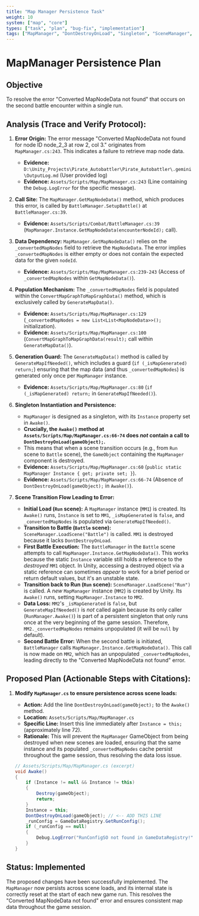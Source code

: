 ```yaml
---
title: "Map Manager Persistence Task"
weight: 10
system: ["map", "core"]
types: ["task", "plan", "bug-fix", "implementation"]
tags: ["MapManager", "DontDestroyOnLoad", "Singleton", "SceneManager", "Persistence"]
---
```


# MapManager Persistence Plan

## Objective
To resolve the error "Converted MapNodeData not found" that occurs on the second battle encounter within a single run.

## Analysis (Trace and Verify Protocol):

1.  **Error Origin:** The error message "Converted MapNodeData not found for node ID node_2_3 at row 2, col 3." originates from `MapManager.cs:243`. This indicates a failure to retrieve map node data.
    *   **Evidence:** `D:\Unity_Projects\Pirate_Autobattler\Pirate_Autobattler\.gemini\OutputLog.md` (User provided log)
    *   **Evidence:** `Assets/Scripts/Map/MapManager.cs:243` (Line containing the `Debug.LogError` for the specific message).

2.  **Call Site:** The `MapManager.GetMapNodeData()` method, which produces this error, is called by `BattleManager.SetupBattle()` at `BattleManager.cs:39`.
    *   **Evidence:** `Assets/Scripts/Combat/BattleManager.cs:39` (`MapManager.Instance.GetMapNodeData(encounterNodeId);` call).

3.  **Data Dependency:** `MapManager.GetMapNodeData()` relies on the `_convertedMapNodes` field to retrieve the `MapNodeData`. The error implies `_convertedMapNodes` is either empty or does not contain the expected data for the given `nodeId`.
    *   **Evidence:** `Assets/Scripts/Map/MapManager.cs:239-243` (Access of `_convertedMapNodes` within `GetMapNodeData()`).

4.  **Population Mechanism:** The `_convertedMapNodes` field is populated within the `ConvertMapGraphToMapGraphData()` method, which is exclusively called by `GenerateMapData()`.
    *   **Evidence:** `Assets/Scripts/Map/MapManager.cs:129` (`_convertedMapNodes = new List<List<MapNodeData>>();` initialization).
    *   **Evidence:** `Assets/Scripts/Map/MapManager.cs:100` (`ConvertMapGraphToMapGraphData(result);` call within `GenerateMapData()`).

5.  **Generation Guard:** The `GenerateMapData()` method is called by `GenerateMapIfNeeded()`, which includes a guard (`if (_isMapGenerated) return;`) ensuring that the map data (and thus `_convertedMapNodes`) is generated only once per `MapManager` instance.
    *   **Evidence:** `Assets/Scripts/Map/MapManager.cs:80` (`if (_isMapGenerated) return;` in `GenerateMapIfNeeded()`).

6.  **Singleton Instantiation and Persistence:**
    *   `MapManager` is designed as a singleton, with its `Instance` property set in `Awake()`.
    *   **Crucially, the `Awake()` method at `Assets/Scripts/Map/MapManager.cs:66-74` does *not* contain a call to `DontDestroyOnLoad(gameObject);`.**
    *   This means that when a scene transition occurs (e.g., from `Run` scene to `Battle` scene), the `GameObject` containing the `MapManager` component is destroyed.
    *   **Evidence:** `Assets/Scripts/Map/MapManager.cs:60` (`public static MapManager Instance { get; private set; }`).
    *   **Evidence:** `Assets/Scripts/Map/MapManager.cs:66-74` (Absence of `DontDestroyOnLoad(gameObject);` in `Awake()`).

7.  **Scene Transition Flow Leading to Error:**
    *   **Initial Load (`Run` scene):** A `MapManager` instance (`MM1`) is created. Its `Awake()` runs, `Instance` is set to `MM1`, `_isMapGenerated` is `false`, and `_convertedMapNodes` is populated via `GenerateMapIfNeeded()`.
    *   **Transition to Battle (`Battle` scene):** `SceneManager.LoadScene("Battle")` is called. `MM1` is destroyed because it lacks `DontDestroyOnLoad`.
    *   **First Battle Execution:** The `BattleManager` in the `Battle` scene attempts to call `MapManager.Instance.GetMapNodeData()`. This works because the static `Instance` variable still holds a reference to the *destroyed* `MM1` object. In Unity, accessing a destroyed object via a static reference can sometimes *appear* to work for a brief period or return default values, but it's an unstable state.
    *   **Transition back to Run (`Run` scene):** `SceneManager.LoadScene("Run")` is called. A *new* `MapManager` instance (`MM2`) is created by Unity. Its `Awake()` runs, setting `MapManager.Instance` to `MM2`.
    *   **Data Loss:** `MM2`'s `_isMapGenerated` is `false`, but `GenerateMapIfNeeded()` is *not* called again because its only caller (`RunManager.Awake()`) is part of a persistent singleton that only runs once at the very beginning of the game session. Therefore, `MM2._convertedMapNodes` remains unpopulated (it will be `null` by default).
    *   **Second Battle Error:** When the second battle is initiated, `BattleManager` calls `MapManager.Instance.GetMapNodeData()`. This call is now made on `MM2`, which has an unpopulated `_convertedMapNodes`, leading directly to the "Converted MapNodeData not found" error.

## Proposed Plan (Actionable Steps with Citations):

1.  **Modify `MapManager.cs` to ensure persistence across scene loads:**
    *   **Action:** Add the line `DontDestroyOnLoad(gameObject);` to the `Awake()` method.
    *   **Location:** `Assets/Scripts/Map/MapManager.cs`
    *   **Specific Line:** Insert this line immediately after `Instance = this;` (approximately line 72).
    *   **Rationale:** This will prevent the `MapManager` GameObject from being destroyed when new scenes are loaded, ensuring that the same instance and its populated `_convertedMapNodes` cache persist throughout the game session, thus resolving the data loss issue.

    ```csharp
    // Assets/Scripts/Map/MapManager.cs (excerpt)
    void Awake()
    {
        if (Instance != null && Instance != this)
        {
            Destroy(gameObject);
            return;
        }
        Instance = this;
        DontDestroyOnLoad(gameObject); // <-- ADD THIS LINE
        _runConfig = GameDataRegistry.GetRunConfig();
        if (_runConfig == null)
        {
            Debug.LogError("RunConfigSO not found in GameDataRegistry!");
        }
    }
    ```

## Status: Implemented

The proposed changes have been successfully implemented. The `MapManager` now persists across scene loads, and its internal state is correctly reset at the start of each new game run. This resolves the "Converted MapNodeData not found" error and ensures consistent map data throughout the game session.
